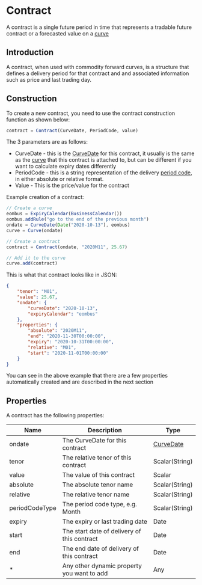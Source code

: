 Contract
========

A contract is a single future period in time that represents a tradable future contract or a forecasted value on a [curve](https://opendatadsl.atlassian.net/wiki/spaces/DOCUMENTAT/pages/7405672/Curve)

## Introduction

A contract, when used with commodity forward curves, is a structure that defines a delivery period for that contract and and associated information such as price and last trading day.

## Construction

To create a new contract, you need to use the contract construction function as shown below:
```js
contract = Contract(CurveDate, PeriodCode, value)
```
The 3 parameters are as follows:

*   CurveDate - this is the [CurveDate](CurveDate) for this contract, it usually is the same as the [curve](Curve) that this contract is attached to, but can be different if you want to calculate expiry dates differently 
*   PeriodCode - this is a string representation of the delivery [period code](Period+Code), in either absolute or relative format.
*   Value - This is the price/value for the contract
    

Example creation of a contract:
```js
// Create a curve
eombus = ExpiryCalendar(BusinessCalendar())
eombus.addRule("go to the end of the previous month")
ondate = CurveDate(Date("2020-10-13"), eombus)
curve = Curve(ondate)

// Create a contract
contract = Contract(ondate, "2020M11", 25.67)

// Add it to the curve
curve.add(contract)
```
This is what that contract looks like in JSON:
```json
{
    "tenor": "M01",
    "value": 25.67,
    "ondate": {
        "curveDate": "2020-10-13",
        "expiryCalendar": "eombus"
    },
    "properties": {
        "absolute": "2020M11",
        "end": "2020-11-30T00:00:00",
        "expiry": "2020-10-31T00:00:00",
        "relative": "M01",
        "start": "2020-11-01T00:00:00"
    }
}
```

You can see in the above example that there are a few properties automatically created and are described in the next section

## Properties

A contract has the following properties:

|**Name**|**Description**|**Type**|
|-|-|-|
|ondate|The CurveDate for this contract|[CurveDate](CurveDate)|
|tenor|The relative tenor of this contract|Scalar(String)|
|value|The value of this contract|Scalar|
|absolute|The absolute tenor name|Scalar(String)|
|relative|The relative tenor name|Scalar(String)|
|periodCodeType|The period code type, e.g. Month|Scalar(String)|
|expiry|The expiry or last trading date|Date|
|start|The start date of delivery of this contract|Date|
|end|The end date of delivery of this contract|Date|
|*|Any other dynamic property you want to add|Any|

